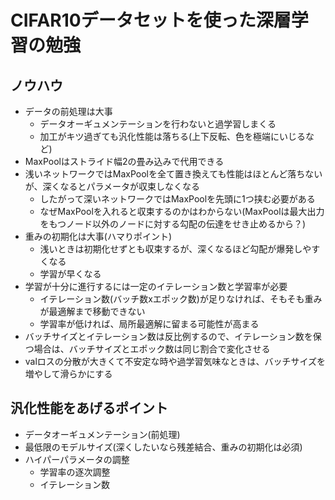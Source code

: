 # CIFAR10データセットを使った深層学習の勉強

## ノウハウ
* データの前処理は大事
  * データオーギュメンテーションを行わないと過学習しまくる
  * 加工がキツ過ぎても汎化性能は落ちる(上下反転、色を極端にいじるなど)
* MaxPoolはストライド幅2の畳み込みで代用できる
* 浅いネットワークではMaxPoolを全て置き換えても性能はほとんど落ちないが、深くなるとパラメータが収束しなくなる
  * したがって深いネットワークではMaxPoolを先頭に1つ挟む必要がある
  * なぜMaxPoolを入れると収束するのかはわからない(MaxPoolは最大出力をもつノード以外のノードに対する勾配の伝達をせき止めるから？)
* 重みの初期化は大事(ハマりポイント)
  * 浅いときは初期化せずとも収束するが、深くなるほど勾配が爆発しやすくなる
  * 学習が早くなる
* 学習が十分に進行するには一定のイテレーション数と学習率が必要
  * イテレーション数(バッチ数xエポック数)が足りなければ、そもそも重みが最適解まで移動できない
  * 学習率が低ければ、局所最適解に留まる可能性が高まる
* バッチサイズとイテレーション数は反比例するので、イテレーション数を保つ場合は、バッチサイズとエポック数は同じ割合で変化させる
* valロスの分散が大きくて不安定な時や過学習気味なときは、バッチサイズを増やして滑らかにする


## 汎化性能をあげるポイント
* データオーギュメンテーション(前処理)
* 最低限のモデルサイズ(深くしたいなら残差結合、重みの初期化は必須)
* ハイパーパラメータの調整
  * 学習率の逐次調整
  * イテレーション数
